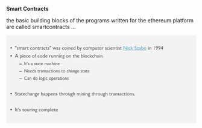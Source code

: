 **Smart Contracts**

the basic building blocks of the programs written for the ethereum platform are called smartcontracts ...

![](/assets/sc1.png)

